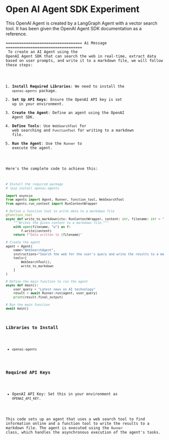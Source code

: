 # Open AI Agent SDK Experiment

This OpenAI Agent is created by a LangGraph Agent with a vector search tool. It has been given the OpenAI Agent SDK documentation as a reference.

<code>================================== Ai Message ==================================
<br>
To create an AI Agent using the OpenAI Agent SDK that can search the web in real-time, extract data based on user prompts, and write it to a markdown file, we will follow these steps:
<br>
1. **Install Required Libraries**: We need to install the `openai-agents` package.
2. **Set Up API Keys**: Ensure the OpenAI API key is set up in your environment.
3. **Create the Agent**: Define an agent using the OpenAI Agent SDK.
4. **Define Tools**: Use `WebSearchTool` for web searching and `FunctionTool` for writing to a markdown file.
5. **Run the Agent**: Use the `Runner` to execute the agent.

Here's the complete code to achieve this:

```python
# Install the required package
# !pip install openai-agents

import asyncio
from agents import Agent, Runner, function_tool, WebSearchTool
from agents.run_context import RunContextWrapper

# Define a function tool to write data to a markdown file
@function_tool
async def write_to_markdown(ctx: RunContextWrapper, content: str, filename: str = "output.md") -> str:
    """Writes the given content to a markdown file."""
    with open(filename, "w") as f:
        f.write(content)
    return f"Data written to {filename}"

# Create the agent
agent = Agent(
    name="WebSearchAgent",
    instructions="Search the web for the user's query and write the results to a markdown file.",
    tools=[
        WebSearchTool(),
        write_to_markdown
    ]
)

# Define the main function to run the agent
async def main():
    user_query = "Latest news on AI technology"
    result = await Runner.run(agent, user_query)
    print(result.final_output)

# Run the main function
await main()
```

### Libraries to Install
- `openai-agents`

### Required API Keys
- OpenAI API Key: Set this in your environment as `OPENAI_API_KEY`.

This code sets up an agent that uses a web search tool to find information online and a function tool to write the results to a markdown file. The agent is executed using the `Runner` class, which handles the asynchronous execution of the agent's tasks.
<code>
